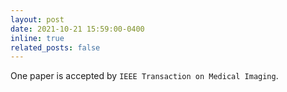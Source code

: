 ```yaml
---
layout: post
date: 2021-10-21 15:59:00-0400
inline: true
related_posts: false
---
```


One paper is accepted by `IEEE Transaction on Medical Imaging`.
